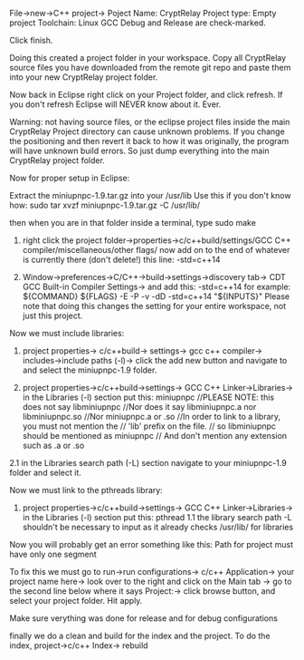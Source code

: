 ﻿File->new->C++ project->
Poject Name: CryptRelay
Project type: Empty project
Toolchain: Linux GCC
Debug and Release are check-marked.

Click finish.

Doing this created a project folder in your workspace.
Copy all CryptRelay source files you have downloaded from the remote git repo and paste them into your new CryptRelay project folder.

Now back in Eclipse right click on your Project folder, and click refresh.
If you don't refresh Eclipse will NEVER know about it. Ever.

Warning: not having source files, or the eclipse project files inside the main CryptRelay Project directory can cause unknown problems. If you change the positioning and then revert it back to how it was originally, the program will have unknown build errors.
So just dump everything into the main CryptRelay project folder.

Now for proper setup in Eclipse:

Extract the miniupnpc-1.9.tar.gz into your /usr/lib
Use this if you don't know how: sudo tar xvzf miniupnpc-1.9.tar.gz -C /usr/lib/

then when you are in that folder inside a terminal, type sudo make

1. right click the project folder->properties->c/c++build/settings/GCC C++ compiler/miscellaneous/other flags/ now add on to the end of whatever is currently there (don't delete!) this line: -std=c++14

2. Window->preferences->C/C++->build->settings->discovery tab-> CDT GCC Built-in Compiler Settings-> and add this: -std=c++14
for example:       ${COMMAND} ${FLAGS} -E -P -v -dD -std=c++14 "${INPUTS}"
Please note that doing this changes the setting for your entire workspace, not just this project.

Now we must include libraries:
1. project properties-> c/c++build-> settings-> gcc c++ compiler-> includes->include paths (-l)-> click the add new button and navigate to and select the miniupnpc-1.9 folder.

2. project properties->c/c++build->settings-> GCC C++ Linker->Libraries-> 
	in the Libraries (-l) section put this:
	miniupnpc		//PLEASE NOTE: this does not say libminiupnpc
				//Nor does it say libminiupnpc.a nor libminiupnpc.so
				//Nor miniupnpc.a or .so
				//In order to link to a library, you must not mention the
				// 'lib' prefix on the file.
				// so libminiupnpc should be mentioned as miniupnpc
				// And don't mention any extension such as .a or .so


2.1 in the Libraries search path (-L) section navigate to your miniupnpc-1.9 folder and select it.

Now we must link to the pthreads library:
1. project properties->c/c++build->settings-> GCC C++ Linker->Libraries-> 
	in the Libraries (-l) section put this:
	pthread
1.1 the library search path -L shouldn't be necessary to input as it already checks /usr/lib/   for libraries


Now you will probably get an error something like this:
	 Path for project must have only one segment

To fix this we must go to   run->run configurations-> c/c++ Application-> your project name here-> look over to the right and click on the Main tab → go to the second line below where it says Project:-> click browse button, and select your project folder. Hit apply.

Make sure verything was done for release and for debug configurations


finally we do a clean and build for the index and the project. To do the index,
project->c/c++ Index-> rebuild
